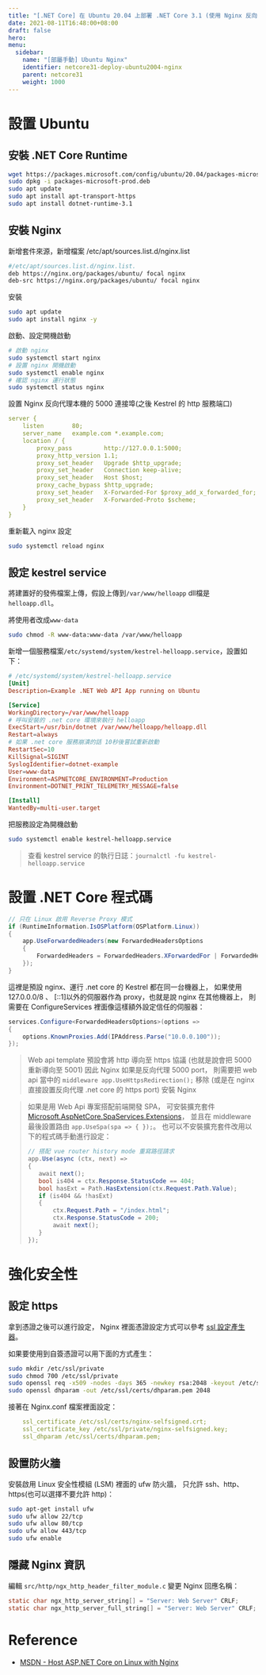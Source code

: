 ```yaml
---
title: "[.NET Core] 在 Ubuntu 20.04 上部署 .NET Core 3.1 (使用 Nginx 反向代理)"
date: 2021-08-11T16:48:00+08:00
draft: false
hero: 
menu:
  sidebar:
    name: "[部屬手動] Ubuntu Nginx"
    identifier: netcore31-deploy-ubuntu2004-nginx
    parent: netcore31
    weight: 1000
---
```


# 設置 Ubuntu
## 安裝 .NET Core Runtime
```bash
wget https://packages.microsoft.com/config/ubuntu/20.04/packages-microsoft-prod.deb 
sudo dpkg -i packages-microsoft-prod.deb 
sudo apt update 
sudo apt install apt-transport-https 
sudo apt install dotnet-runtime-3.1
```
## 安裝 Nginx
新增套件來源，新增檔案 /etc/apt/sources.list.d/nginx.list
```bash
#/etc/apt/sources.list.d/nginx.list.
deb https://nginx.org/packages/ubuntu/ focal nginx
deb-src https://nginx.org/packages/ubuntu/ focal nginx
```
安裝
```bash
sudo apt update
sudo apt install nginx -y
```
啟動、設定開機啟動
```bash
# 啟動 nginx
sudo systemctl start nginx
# 設置 nginx 開機啟動
sudo systemctl enable nginx
# 確認 nginx 運行狀態
sudo systemctl status nginx
```
設置 Nginx 反向代理本機的 5000 連接埠(之後 Kestrel 的 http 服務端口)
```yaml
server {
    listen        80;
    server_name   example.com *.example.com;
    location / {
        proxy_pass         http://127.0.0.1:5000;
        proxy_http_version 1.1;
        proxy_set_header   Upgrade $http_upgrade;
        proxy_set_header   Connection keep-alive;
        proxy_set_header   Host $host;
        proxy_cache_bypass $http_upgrade;
        proxy_set_header   X-Forwarded-For $proxy_add_x_forwarded_for;
        proxy_set_header   X-Forwarded-Proto $scheme;
    }
}
```
重新載入 nginx 設定
```bash
sudo systemctl reload nginx
```
## 設定 kestrel service
將建置好的發佈檔案上傳，假設上傳到`/var/www/helloapp` dll檔是`helloapp.dll`。

將使用者改成`www-data`
```bash
sudo chmod -R www-data:www-data /var/www/helloapp
```
新增一個服務檔案`/etc/systemd/system/kestrel-helloapp.service`，設置如下：
```toml
# /etc/systemd/system/kestrel-helloapp.service
[Unit]
Description=Example .NET Web API App running on Ubuntu

[Service]
WorkingDirectory=/var/www/helloapp
# 呼叫安裝的 .net core 環境來執行 helloapp
ExecStart=/usr/bin/dotnet /var/www/helloapp/helloapp.dll
Restart=always
# 如果 .net core 服務崩潰的話 10秒後嘗試重新啟動
RestartSec=10
KillSignal=SIGINT
SyslogIdentifier=dotnet-example
User=www-data
Environment=ASPNETCORE_ENVIRONMENT=Production
Environment=DOTNET_PRINT_TELEMETRY_MESSAGE=false

[Install]
WantedBy=multi-user.target
```
把服務設定為開機啟動
```bash
sudo systemctl enable kestrel-helloapp.service
```
> 查看 kestrel service 的執行日誌：`journalctl -fu kestrel-helloapp.service`
# 設置 .NET Core 程式碼
```c#
// 只在 Linux 啟用 Reverse Proxy 模式 
if (RuntimeInformation.IsOSPlatform(OSPlatform.Linux))
{
    app.UseForwardedHeaders(new ForwardedHeadersOptions
    {
        ForwardedHeaders = ForwardedHeaders.XForwardedFor | ForwardedHeaders.XForwardedProto
    });
}
```
這裡是預設 nginx、運行 .net core 的 Kestrel 都在同一台機器上，
如果使用 127.0.0.0/8 、 [::1]以外的伺服器作為 proxy，也就是說 nginx 在其他機器上，
則需要在 ConfigureServices 裡面像這樣額外設定信任的伺服器：
```c#
services.Configure<ForwardedHeadersOptions>(options =>
{
    options.KnownProxies.Add(IPAddress.Parse("10.0.0.100"));
});
```
> Web api template 預設會將 http 導向至 https 協議 (也就是說會把 5000 重新導向至 5001)
因此 Nginx 如果是反向代理 5000 port，
則需要把 web api 當中的 `middleware app.UseHttpsRedirection();` 移除
(或是在 nginx 直接設置反向代理 .net core 的 https port)
安裝 Nginx

> 如果是用 Web Api 專案搭配前端開發 SPA，
> 可安裝擴充套件
> [Microsoft.AspNetCore.SpaServices.Extensions](https://www.nuget.org/packages/Microsoft.AspNetCore.SpaServices.Extensions/3.1.17?_src=template)，
> 並且在 middleware 最後設置路由 `app.UseSpa(spa => { });`。
> 也可以不安裝擴充套件改用以下的程式碼手動進行設定：
> ```c#
>// 搭配 vue router history mode 重寫路徑請求
>app.Use(async (ctx, next) =>
>{
>    await next();
>    bool is404 = ctx.Response.StatusCode == 404;
>    bool hasExt = Path.HasExtension(ctx.Request.Path.Value);
>    if (is404 && !hasExt)
>    {
>        ctx.Request.Path = "/index.html";
>        ctx.Response.StatusCode = 200;
>        await next();
>    }
>});
> ```
# 強化安全性
## 設定 https
拿到憑證之後可以進行設定，
Nginx 裡面憑證設定方式可以參考 [ssl 設定產生器](https://ssl-config.mozilla.org/#server=nginx&version=1.17.7&config=intermediate&openssl=1.1.1d&guideline=5.6)。

如果要使用到自簽憑證可以用下面的方式產生：
```bash
sudo mkdir /etc/ssl/private
sudo chmod 700 /etc/ssl/private
sudo openssl req -x509 -nodes -days 365 -newkey rsa:2048 -keyout /etc/ssl/private/nginx-selfsigned.key -out /etc/ssl/certs/nginx-selfsigned.crt
sudo openssl dhparam -out /etc/ssl/certs/dhparam.pem 2048
```
接著在 Nginx.conf 檔案裡面設定：
```yaml
    ssl_certificate /etc/ssl/certs/nginx-selfsigned.crt;
    ssl_certificate_key /etc/ssl/private/nginx-selfsigned.key;
    ssl_dhparam /etc/ssl/certs/dhparam.pem;
```

## 設置防火牆
安裝啟用 Linux 安全性模組 (LSM) 裡面的 ufw 防火牆，
只允許 ssh、http、https(也可以選擇不要允許 http)：
```bash
sudo apt-get install ufw
sudo ufw allow 22/tcp
sudo ufw allow 80/tcp
sudo ufw allow 443/tcp
sudo ufw enable
```
## 隱藏 Nginx 資訊 
編輯 `src/http/ngx_http_header_filter_module.c` 變更 Nginx 回應名稱：
```c
static char ngx_http_server_string[] = "Server: Web Server" CRLF;
static char ngx_http_server_full_string[] = "Server: Web Server" CRLF;
```
# Reference
- [MSDN - Host ASP.NET Core on Linux with Nginx](https://docs.microsoft.com/en-us/aspnet/core/host-and-deploy/linux-nginx?view=aspnetcore-3.1)